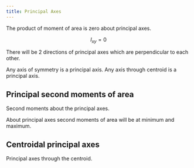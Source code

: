 ```yaml
---
title: Principal Axes
---
```


The product of moment of area is zero about principal axes.

```math
I_{xy} = 0
```

There will be 2 directions of principal axes which are perpendicular to each
other.

Any axis of symmetry is a principal axis. Any axis through centroid is a
principal axis.

## Principal second moments of area

Second moments about the principal axes.

About principal axes second moments of area will be at minimum and maximum.

## Centroidal principal axes

Principal axes through the centroid.
